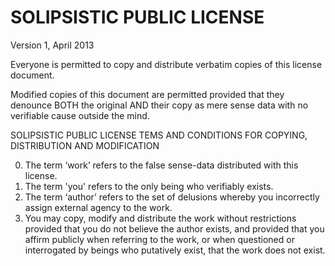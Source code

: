 SOLIPSISTIC PUBLIC LICENSE
==

Version 1, April 2013

Everyone is permitted to copy and distribute
verbatim copies of this license document.

Modified copies of this document are permitted provided that
they denounce BOTH the original AND their copy as mere sense data
with no verifiable cause outside the mind.

SOLIPSISTIC PUBLIC LICENSE
TEMS AND CONDITIONS FOR COPYING, DISTRIBUTION AND MODIFICATION

0. The term ‘work’ refers to the false sense-data
   distributed with this license.
1. The term 'you' refers to the only being who verifiably exists.
2. The term ‘author’ refers to the set of delusions whereby
   you incorrectly assign external agency to the work.
3. You may copy, modify and distribute the work without restrictions
   provided that you do not believe the author exists, and provided
   that you affirm publicly when referring to the work, or when
   questioned or interrogated by beings who putatively exist,
   that the work does not exist.
